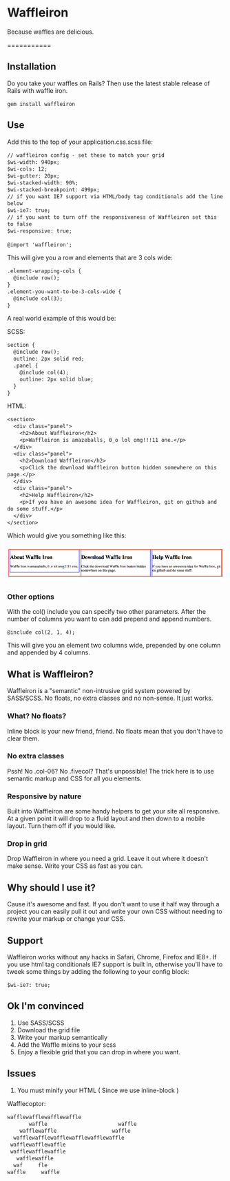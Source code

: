 # Waffleiron
Because waffles are delicious.

===========

## Installation

Do you take your waffles on Rails? Then use the latest stable release of
Rails with waffle iron.

    gem install waffleiron

## Use


Add this to the top of your application.css.scss file:


    // waffleiron config - set these to match your grid
    $wi-width: 940px;
    $wi-cols: 12;
    $wi-gutter: 20px;
    $wi-stacked-width: 90%;
    $wi-stacked-breakpoint: 499px;
    // if you want IE7 support via HTML/body tag conditionals add the line below
    $wi-ie7: true;
    // if you want to turn off the responsiveness of Waffleiron set this to false
    $wi-responsive: true;

    @import 'waffleiron';



This will give you a row and elements that are 3 cols wide:

    .element-wrapping-cols {
      @include row();
    }
    .element-you-want-to-be-3-cols-wide {
      @include col(3);
    }


A real world example of this would be:

SCSS:

    section {
      @include row();
      outline: 2px solid red;
      .panel {
        @include col(4);
        outline: 2px solid blue;
      }
    }
HTML:

    <section>
      <div class="panel">
        <h2>About Waffleiron</h2>
        <p>Waffleiron is amazeballs, 0_o lol omg!!!11 one.</p>
      </div>
      <div class="panel">
        <h2>Download Waffleiron</h2>
        <p>Click the download Waffleiron button hidden somewhere on this page.</p>
      </div>
      <div class="panel">
        <h2>Help Waffleiron</h2>
        <p>If you have an awesome idea for Waffleiron, git on github and do some stuff.</p>
      </div>
    </section>

Which would give you something like this:

![demo](https://github.com/ajaswa/waffleiron/raw/master/demo/demo.png)

### Other options
With the col() include you can specify two other parameters. After the number of columns you want to can add prepend and append numbers.

    @include col(2, 1, 4);

This will give you an element two columns wide, prepended by one column and appended by 4 columns.

## What is Waffleiron?
Waffleiron is a "semantic" non-intrusive grid system powered by SASS/SCSS. No floats, no extra classes and no non-sense. It just works.


### What? No floats?
Inline block is your new friend, friend. No floats mean that you don't have to clear them.
### No extra classes
Pssh! No .col-06? No .fivecol? That's unpossible!
The trick here is to use semantic markup and CSS for all you elements.

### Responsive by nature
Built into Waffleiron are some handy helpers to get your site all responsive. At a given point it will drop to a fluid layout and then down to a mobile layout. Turn them off if you would like.

### Drop in grid
Drop Waffleiron in where you need a grid. Leave it out where it doesn't make sense. Write your CSS as fast as you can.

## Why should I use it?
Cause it's awesome and fast. If you don't want to use it half way through a project you can easily pull it out and write your own CSS without needing to rewrite your markup or change your CSS.

## Support
Waffleiron works without any hacks in Safari, Chrome, Firefox and IE8+. If you use html tag conditionals IE7 support is built in, otherwise you'll have to tweek some things by adding the following to your config block:

    $wi-ie7: true;

## Ok I'm convinced
1. Use SASS/SCSS
2. Download the grid file
3. Write your markup semantically
4. Add the Waffle mixins to your scss
5. Enjoy a flexible grid that you can drop in where you want.


## Issues
1. You must minify your HTML ( Since we use inline-block )

Wafflecoptor:

    wafflewafflewafflewaffle
           waffle                       waffle
        wafflewaffle                  waffle
      wafflewafflewafflewafflewafflewaffle
     wafflewafflewaffle
     wafflewafflewaffle
       wafflewaffle
      waf     fle
    waffle     waffle
